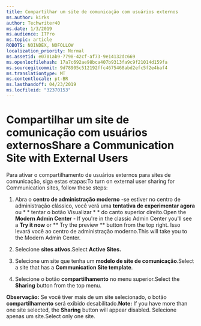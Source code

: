 ```yaml
---
title: Compartilhar um site de comunicação com usuários externos
ms.author: kirks
author: Techwriter40
ms.date: 1/3/2019
ms.audience: ITPro
ms.topic: article
ROBOTS: NOINDEX, NOFOLLOW
localization_priority: Normal
ms.assetid: e0701ab9-7798-42cf-af73-9e14132dc669
ms.openlocfilehash: 17a7c692ae98bca407b9313fa9c9f21014d159fa
ms.sourcegitcommit: 9d78905c512192ffc4675468abd2efc5f2e4baf4
ms.translationtype: MT
ms.contentlocale: pt-BR
ms.lasthandoff: 04/23/2019
ms.locfileid: "32370153"
---
```

# <a name="share-a-communication-site-with-external-users"></a><span data-ttu-id="09b64-102">Compartilhar um site de comunicação com usuários externos</span><span class="sxs-lookup"><span data-stu-id="09b64-102">Share a Communication Site with External Users</span></span>

<span data-ttu-id="09b64-103">Para ativar o compartilhamento de usuários externos para sites de comunicação, siga estas etapas:</span><span class="sxs-lookup"><span data-stu-id="09b64-103">To turn on external user sharing for Communication sites, follow these steps:</span></span> 
  
1. <span data-ttu-id="09b64-104">Abra o **centro de administração moderno** -se estiver no centro de administração clássico, você verá uma **tentativa de experimentar agora** ou \* \* tentar o botão Visualizar \* \* do canto superior direito.</span><span class="sxs-lookup"><span data-stu-id="09b64-104">Open the **Modern Admin Center** - If you're in the classic Admin Center you'll see a **Try it now** or \*\* Try the preview \*\* button from the top right.</span></span> <span data-ttu-id="09b64-105">Isso levará você ao centro de administração moderno.</span><span class="sxs-lookup"><span data-stu-id="09b64-105">This will take you to the Modern Admin Center.</span></span> 
  
2. <span data-ttu-id="09b64-106">Selecione **sites ativos.**</span><span class="sxs-lookup"><span data-stu-id="09b64-106">Select **Active Sites.**</span></span>
  
3. <span data-ttu-id="09b64-107">Selecione um site que tenha um **modelo de site de comunicação**.</span><span class="sxs-lookup"><span data-stu-id="09b64-107">Select a site that has a **Communication Site template**.</span></span> 
  
4. <span data-ttu-id="09b64-108">Selecione o botão **compartilhamento** no menu superior.</span><span class="sxs-lookup"><span data-stu-id="09b64-108">Select the **Sharing** button from the top menu.</span></span> 
  
 <span data-ttu-id="09b64-109">**Observação:** Se você tiver mais de um site selecionado, o botão **compartilhamento** será exibido desabilitado.</span><span class="sxs-lookup"><span data-stu-id="09b64-109">**Note:** If you have more than one site selected, the **Sharing** button will appear disabled.</span></span> <span data-ttu-id="09b64-110">Selecione apenas um site.</span><span class="sxs-lookup"><span data-stu-id="09b64-110">Select only one site.</span></span> 
  

